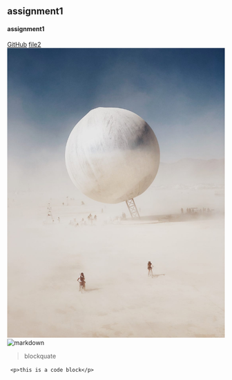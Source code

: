 ## assignment1
#### assignment1
[GitHub](http://github.com)
[file2](file2.md)
![picture](images/03-POTY-3rd-Peng-Hao-1100x1467.jpg)
![markdown](https://markdown-here.com/img/icon256.png)

>blockquate

` <p>this is a code block</p>`
